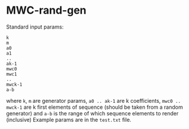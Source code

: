 # MWC-rand-gen

Standard input params:
```
k
m
a0
a1
..
ak-1
mwc0
mwc1
..
mwck-1
a-b
```


where `k`, `m` are generator params, `a0 .. ak-1` are k coefficients, `mwc0 .. mwck-1` are k first elements of sequence (should be taken from a random generator) and `a-b` is the range of which sequence elements to render (inclusive)
Example params are in the `test.txt` file. 

